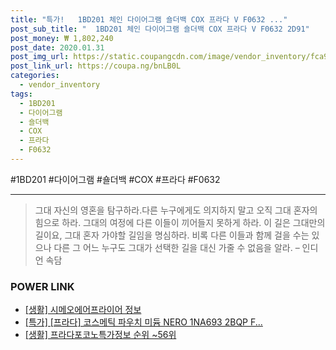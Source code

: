 ```yaml
--- 
title: "특가!   1BD201 체인 다이어그램 숄더백 COX 프라다 V F0632 ..." 
post_sub_title: "  1BD201 체인 다이어그램 숄더백 COX 프라다 V F0632 2D91" 
post_money: ₩ 1,802,240 
post_date: 2020.01.31 
post_img_url: https://static.coupangcdn.com/image/vendor_inventory/fca9/acb29b198f50313f02a1831a2116336fb8c6d7b698def6db1e17c54c7b4b.jpg 
post_link_url: https://coupa.ng/bnLB0L 
categories: 
  - vendor_inventory 
tags: 
  - 1BD201 
  - 다이어그램 
  - 숄더백 
  - COX 
  - 프라다 
  - F0632 
--- 
```

  #1BD201 #다이어그램 #숄더백 #COX #프라다 #F0632 
<hr> 

> 그대 자신의 영혼을 탐구하라.다른 누구에게도 의지하지 말고 오직 그대 혼자의 힘으로 하라. 그대의 여정에 다른 이들이 끼어들지 못하게 하라. 이 길은 그대만의 길이요,  그대 혼자 가야할 길임을 명심하라.  비록 다른 이들과 함께 걸을 수는 있으나 다른 그 어느 누구도 그대가 선택한 길을 대신 가줄 수 없음을 알라. – 인디언 속담 


### POWER LINK

* <a href="https://blog.naver.com/sakai111/221763170225" target="_blank"> [생활] 시메오에어프라이어 정보 </a>
* <a href="https://blog.naver.com/an0733/221787108318" target="_blank">[특가] [프라다] 코스메틱 파우치 미듐 NERO 1NA693 2BQP F...</a>
* <a href="https://blog.naver.com/sakai111/221774930681" target="_blank"> [생활] 프라다포코노특가정보 순위 ~56위</a>

